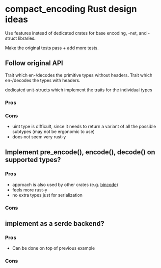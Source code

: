 # compact_encoding Rust design ideas

Use features instead of dedicated crates for base encoding, -net, and -struct libraries.

Make the original tests pass + add more tests.

## Follow original API

Trait which en-/decodes the primitive types without headers.
Trait which en-/decodes the types with headers.

dedicated unit-structs which implement the traits for the individual types

### Pros

### Cons

* uint type is difficult, since it needs to return a variant of all the possible subtypes (may not be ergonomic to use)
* does not seem very rust-y

## Implement pre_encode(), encode(), decode() on supported types?


### Pros

* approach is also used by other crates (e.g. [bincode](https://github.com/bincode-org/bincode))
* feels more rust-y
* no extra types just for serialization

### Cons

## implement as a serde backend?


### Pros

* Can be done on top of previous example

### Cons
